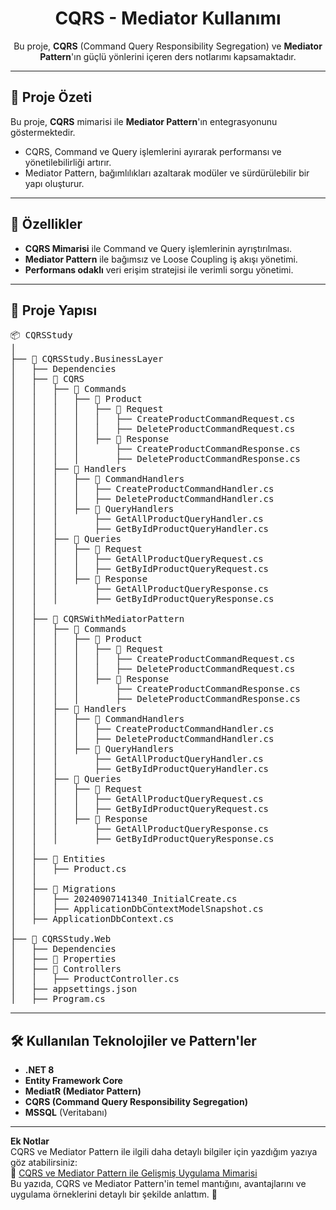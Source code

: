 <h1 align="center">CQRS - Mediator Kullanımı</h1>

<p align="center"> 
  Bu proje, <strong>CQRS</strong> (Command Query Responsibility Segregation) ve <strong>Mediator Pattern</strong>'ın 
  güçlü yönlerini içeren ders notlarımı kapsamaktadır.
</p>

---

<h2>🚀 Proje Özeti</h2>

<p>Bu proje, <strong>CQRS</strong> mimarisi ile <strong>Mediator Pattern</strong>'ın entegrasyonunu göstermektedir.</p>
<ul>
  <li>CQRS, Command ve Query işlemlerini ayırarak performansı ve yönetilebilirliği artırır.</li>
  <li>Mediator Pattern, bağımlılıkları azaltarak modüler ve sürdürülebilir bir yapı oluşturur.</li>
</ul>

---

<h2>📌 Özellikler</h2>

<ul> 
  <li><strong>CQRS Mimarisi</strong> ile Command ve Query işlemlerinin ayrıştırılması.</li>
  <li><strong>Mediator Pattern</strong> ile bağımsız ve Loose Coupling iş akışı yönetimi.</li> 
  <li><strong>Performans odaklı</strong> veri erişim stratejisi ile verimli sorgu yönetimi.</li> 
</ul>

---

<h2>📂 Proje Yapısı</h2>

<pre>
📦 CQRSStudy
│
├── 📄 CQRSStudy.BusinessLayer
│   ├── Dependencies
│   ├── 📁 CQRS
│   │   ├── 📁 Commands
│   │   │   ├── 📁 Product
│   │   │   │   ├── 📁 Request
│   │   │   │   │   ├── CreateProductCommandRequest.cs
│   │   │   │   │   ├── DeleteProductCommandRequest.cs
│   │   │   │   ├── 📁 Response
│   │   │   │       ├── CreateProductCommandResponse.cs
│   │   │   │       ├── DeleteProductCommandResponse.cs
│   │   ├── 📁 Handlers
│   │   │   ├── 📁 CommandHandlers
│   │   │   │   ├── CreateProductCommandHandler.cs
│   │   │   │   ├── DeleteProductCommandHandler.cs
│   │   │   ├── 📁 QueryHandlers
│   │   │       ├── GetAllProductQueryHandler.cs
│   │   │       ├── GetByIdProductQueryHandler.cs
│   │   ├── 📁 Queries
│   │   │   ├── 📁 Request
│   │   │   │   ├── GetAllProductQueryRequest.cs
│   │   │   │   ├── GetByIdProductQueryRequest.cs
│   │   │   ├── 📁 Response
│   │   │       ├── GetAllProductQueryResponse.cs
│   │   │       ├── GetByIdProductQueryResponse.cs
│   │
│   ├── 📁 CQRSWithMediatorPattern
│   │   ├── 📁 Commands
│   │   │   ├── 📁 Product
│   │   │   │   ├── 📁 Request
│   │   │   │   │   ├── CreateProductCommandRequest.cs
│   │   │   │   │   ├── DeleteProductCommandRequest.cs
│   │   │   │   ├── 📁 Response
│   │   │   │       ├── CreateProductCommandResponse.cs
│   │   │   │       ├── DeleteProductCommandResponse.cs
│   │   ├── 📁 Handlers
│   │   │   ├── 📁 CommandHandlers
│   │   │   │   ├── CreateProductCommandHandler.cs
│   │   │   │   ├── DeleteProductCommandHandler.cs
│   │   │   ├── 📁 QueryHandlers
│   │   │       ├── GetAllProductQueryHandler.cs
│   │   │       ├── GetByIdProductQueryHandler.cs
│   │   ├── 📁 Queries
│   │   │   ├── 📁 Request
│   │   │   │   ├── GetAllProductQueryRequest.cs
│   │   │   │   ├── GetByIdProductQueryRequest.cs
│   │   │   ├── 📁 Response
│   │   │       ├── GetAllProductQueryResponse.cs
│   │   │       ├── GetByIdProductQueryResponse.cs
│   │
│   ├── 📁 Entities
│   │   ├── Product.cs
│   │
│   ├── 📁 Migrations
│   │   ├── 20240907141340_InitialCreate.cs
│   │   ├── ApplicationDbContextModelSnapshot.cs
│   ├── ApplicationDbContext.cs
│
├── 📄 CQRSStudy.Web
│   ├── Dependencies
│   ├── 📁 Properties
│   ├── 📁 Controllers
│   │   ├── ProductController.cs
│   ├── appsettings.json
│   ├── Program.cs
</pre>

---

<h2>🛠️ Kullanılan Teknolojiler ve Pattern'ler</h2>

<ul> 
  <li><strong>.NET 8</strong></li> 
  <li><strong>Entity Framework Core</strong></li> 
  <li><strong>MediatR (Mediator Pattern)</strong></li> 
  <li><strong>CQRS (Command Query Responsibility Segregation)</strong></li> 
  <li><strong>MSSQL</strong> (Veritabanı)</li> 
</ul>

---

<p> 
  <strong>Ek Notlar</strong>  <br>
  CQRS ve Mediator Pattern ile ilgili daha detaylı bilgiler için yazdığım yazıya göz atabilirsiniz: <br>
  📖 <a href="https://medium.com/@firatkayapunar/cqrs-ve-mediator-pattern-i%CC%87le-geli%C5%9Fmi%C5%9F-uygulama-mimarisi-b897fe397ff6" target="_blank">
CQRS ve Mediator Pattern ile Gelişmiş Uygulama Mimarisi
</a>
  <br>
  Bu yazıda, CQRS ve Mediator Pattern'in temel mantığını, avantajlarını ve uygulama örneklerini detaylı bir şekilde anlattım. 🚀
</p>
